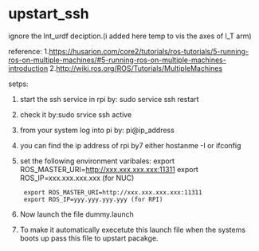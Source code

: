 # upstart_ssh

ignore the lnt_urdf deciption.(i added here temp to vis the axes of l_T arm)

reference:
1.https://husarion.com/core2/tutorials/ros-tutorials/5-running-ros-on-multiple-machines/#5-running-ros-on-multiple-machines-introduction
2.http://wiki.ros.org/ROS/Tutorials/MultipleMachines 

setps:

1. start the ssh service in rpi by: sudo service ssh restart
2. check it by:sudo srvice ssh active
3. from your system log into pi by: pi@ip_address
4. you can find the ip address of rpi by7 either hostanme -I or ifconfig 
5. set the following environment varibales:
        export ROS_MASTER_URI=http://xxx.xxx.xxx.xxx:11311
        export ROS_IP=xxx.xxx.xxx.xxx (for NUC)
        
        export ROS_MASTER_URI=http://xxx.xxx.xxx.xxx:11311
        export ROS_IP=yyy.yyy.yyy.yyy (for RPI)
6. Now launch the file dummy.launch
7. To make it automatically execetute this launch file when the systems boots up pass this file to upstart pacakge.
        
      
       
        
        
